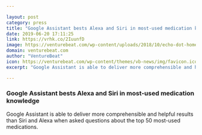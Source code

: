 ```yaml
---

layout: post
category: press
title: "Google Assistant bests Alexa and Siri in most-used medication knowledge"
date: 2019-06-20 17:11:25
link: https://vrhk.co/2IuunfD
image: https://venturebeat.com/wp-content/uploads/2018/10/echo-dot-home-mini.jpg?w=1200&strip=all
domain: venturebeat.com
author: "VentureBeat"
icon: https://venturebeat.com/wp-content/themes/vb-news/img/favicon.ico
excerpt: "Google Assistant is able to deliver more comprehensible and helpful results than Siri and Alexa when asked questions about the top 50 most-used medications."

---
```


### Google Assistant bests Alexa and Siri in most-used medication knowledge

Google Assistant is able to deliver more comprehensible and helpful results than Siri and Alexa when asked questions about the top 50 most-used medications.